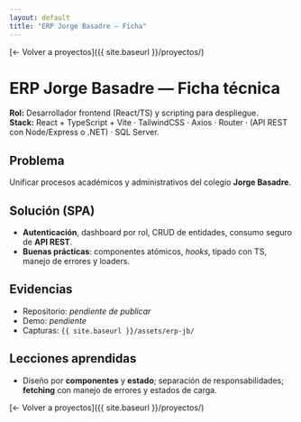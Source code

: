 ```yaml
---
layout: default
title: "ERP Jorge Basadre – Ficha"
---
```

[← Volver a proyectos]({{ site.baseurl }}/proyectos/)
# ERP Jorge Basadre — Ficha técnica
**Rol:** Desarrollador frontend (React/TS) y scripting para despliegue.  
**Stack:** React + TypeScript + Vite · TailwindCSS · Axios · Router · (API REST con Node/Express o .NET) · SQL Server.  

## Problema
Unificar procesos académicos y administrativos del colegio **Jorge Basadre**.

## Solución (SPA)
- **Autenticación**, dashboard por rol, CRUD de entidades, consumo seguro de **API REST**.
- **Buenas prácticas**: componentes atómicos, *hooks*, tipado con TS, manejo de errores y loaders.

## Evidencias
- Repositorio: _pendiente de publicar_  
- Demo: _pendiente_  
- Capturas: `{{ site.baseurl }}/assets/erp-jb/`

## Lecciones aprendidas
- Diseño por **componentes** y **estado**; separación de responsabilidades; **fetching** con manejo de errores y estados de carga.

[← Volver a proyectos]({{ site.baseurl }}/proyectos/)

